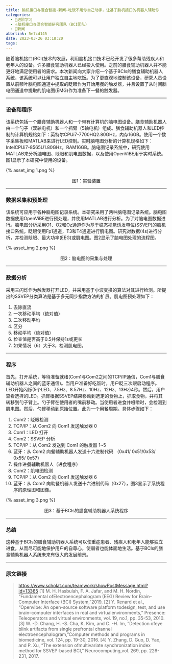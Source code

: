```yaml
---
title: 脑机接口与混合智能-新闻-吃饭不用你自己动手，让基于脑机接口的机器人辅助你
categories:
  - 🌙进阶学习
  - ⭐脑机接口与混合智能研究团队（BCI团队）
  - 💫新闻
abbrlink: 5e7cd145
date: 2023-03-26 03:18:20
tags:
---
```


随着脑机接口(BCI)技术的发展，利用脑机接口技术已经开发了很多帮助残疾人和老年人的设备。许多膳食辅助机器人已经投入使用。之前的膳食辅助机器人并不能更好地满足使用者的需求。本次新闻向大家介绍一个基于BCIs的膳食辅助机器人系统，该系统可以让用户独立自主地吃饭。为了更直观地控制该设备，研究人员设置从前额叶脑电图通道中提取的眨眼作为开始用餐的触发器，并且设置了从时间脑电图通道中提取的肌电图(EMG)作为准备下一餐的触发器。

<!--more-->

***

### 设备和程序

该系统包括一个膳食辅助机器人和一个带有计算机的脑电图设备。膳食辅助机器人由一个勺子（双轴电机）和一个抓臂（5轴电机）组成。膳食辅助机器人和LED控制的计算机规格如下：英特尔CPUi7-7700HQ2.80GHz，内存16GB。使用一个数字采集板和MATLAB来进行LED控制。实时脑电图分析的计算机规格如下：IntelCPUi7-8565U1.80GHz，RAM16GB。脑电图记录系统中，研究使用MATLAB来分析脑电图、眨眼和肌电图数据，以及使用OpenViBE用于实时系统。图1显示了本研究中使用的设备。

{% asset_img 1.png %}
<div align='center'>图1：实验装置</div>

***

### 数据采集和预处理

该系统可应用于各种脑电图记录系统。本研究采用了两种脑电图记录系统。脑电图数据使用OpenViBE进行预处理，并使用MATLAB进行分析。为了对脑电图数据进行。脑电图分析采用O1、O2和Oz通道作为基于稳态视觉诱发电位(SSVEP)的脑机接口系统。眨眼使用Fp1通道，T3和T4通道进行肌电图。研究对数据(4s)进行分析，并检测眨眼、最大功率(EEG)或肌电图。图2显示了脑电图处理的流程图。

{% asset_img 2.png %}
<div align='center'>图2：脑电图的采集与处理</div>

***

### 数据分析

采用三闪烁作为触发器打开LED，并采用基于小波变换的算法对其进行检测。所提出的SSVEP分类算法是基于多元同步指数方法的扩展。肌电图预处理如下：
1. 去除直流
2. 一次移动平均（绝对值）
3. 二次移动平均
4. 区分
5. 移动平均（绝对值）
6. 检查值是否高于0.5并保持1s或更长
7. 如果情况（6）大于3，检测肌电图。

***

### 程序

首先，打开系统，等待准备就绪(Com1与Com2之间的TCP/IP通信，Com1与膳食辅助机器人之间的蓝牙通信)。当用户准备好吃饭时，用户眨三次眼启动程序。LED开始闪烁(5个LED、7.5Hz、8.57Hz、10Hz、12Hz、13Hz)4秒。然后，用户查看选择的LED。抓臂根据SSVEP结果移动到选定的食物上，抓取食物，并将其转移到勺子臂上。勺子臂在使用者的嘴前移动。当使用者进食并咀嚼时，会检测到肌电图。然后，勺臂移动到原始位置。此为一个用餐周期。具体步骤如下：
1. Com2：眨眼检测
2. TCP/IP：从 Com2 向 Com1 发送触发器 0
3. Com1：LED 打开
4. Com2：SSVEP 分析
5. TCP/IP：从 Com2 发送到 Com1 的触发器 1~5
6. 蓝牙：从 Com2 向餐辅助机器人发送十六进制代码 （0x41/ 0x51/0x53/ 0x55/ 0x57）
7. 操作进餐辅助机器人（进食程序）
8. Com2：肌电图检测
9. TCP/IP：从 Com2 向 Com1 发送触发器 6
10. 蓝牙：从 Com2 向助餐机器人发送十六进制代码（0x27），图3显示了系统程序的原理图和图像。

{% asset_img 3.png %}
<div align='center'>图3：基于BCIs的膳食辅助机器人系统程序</div>

***

### 总结

这种基于BCIs的膳食辅助机器人系统可以使重症患者、残疾人和老年人能够独立进食，从而尽可能地保护用户的自尊心，使弱者也能体面地生活。基于BCIs的膳食辅助机器人系统未来有很大的发展前景。

***

### 原文链接

> <https://www.scholat.com/teamwork/showPostMessage.html?id=13365>
> [1] M. H. Hasbulah, F. A. Jafar, and M. H. Nordin, “Fundamental ofElectroencephalogram (EEG) Review for Brain–Computer Interface (BCI) System,”2019.
> [2] Y. Renard et al., “Openvibe: An open-source software platform todesign, test, and use brain–computer interfaces in real and virtualenvironments,” Presence: Teleoperators and virtual environments, vol. 19, no.1, pp. 35-53, 2010.
> [3] W. -D. Chang, H. -S. Cha, K. Kim, and C. -H. Im, “Detection ofeye blink artifacts from single prefrontal channel electroencephalogram,”Computer methods and programs in biomedicine, vol. 124, pp. 19-30, 2016.
> [4] Y. Zhang, D. Guo, D. Yao, and P. Xu, “The extension ofmultivariate synchronization index method for SSVEP-based BCI,” Neurocomputing,vol. 269, pp. 226-231, 2017.
